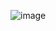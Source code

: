 ![image](https://github.com/beatrizveloso/almondmilk-carousel/assets/156534028/62ed0c87-8a0f-4ee1-83ee-4c204adf2f22)
